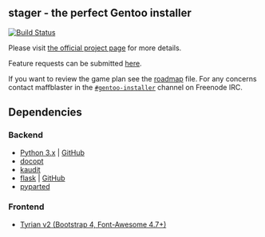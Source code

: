 stager - the perfect Gentoo installer
-----
[![Build Status](https://travis-ci.org/gentoo/stager.svg)](https://travis-ci.org/gentoo/stager)

Please visit [the official project page](https://wiki.gentoo.org/wiki/Project:Installer) for more details.

Feature requests can be submitted [here](https://github.com/gentoo/stager/issues/new).

If you want to review the game plan see the [roadmap](road_map.md) file. For any concerns contact maffblaster in the [`#gentoo-installer`](https://webchat.freenode.net/?channels=gentoo-installer) channel on Freenode IRC.

## Dependencies

### Backend

* [Python 3.x](https://www.python.org/) | [GitHub](https://github.com/python/cpython)
 * [docopt](https://github.com/docopt/docopt)
 * [kaudit](https://github.com/digitalsurvival/kaudit)
 * [flask](http://flask.pocoo.org/) | [GitHub](https://github.com/pallets/flask)
 * [pyparted](https://github.com/rhinstaller/pyparted)

### Frontend

* [Tyrian v2 (Bootstrap 4, Font-Awesome 4.7+)](https://github.com/maffblaster/tyrian)
